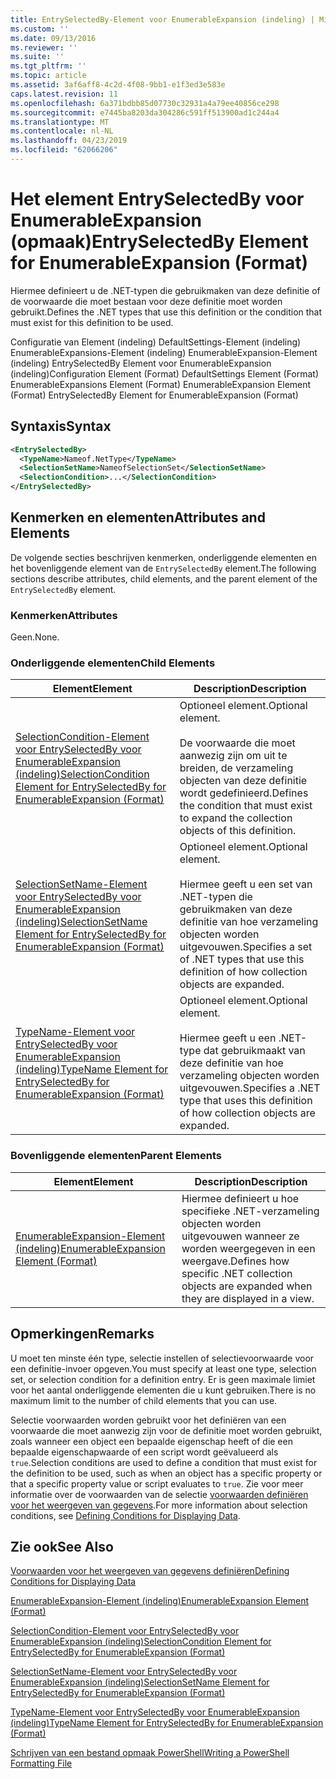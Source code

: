 ```yaml
---
title: EntrySelectedBy-Element voor EnumerableExpansion (indeling) | Microsoft Docs
ms.custom: ''
ms.date: 09/13/2016
ms.reviewer: ''
ms.suite: ''
ms.tgt_pltfrm: ''
ms.topic: article
ms.assetid: 3af6aff8-4c2d-4f08-9bb1-e1f3ed3e583e
caps.latest.revision: 11
ms.openlocfilehash: 6a371bdbb85d07730c32931a4a79ee40856ce298
ms.sourcegitcommit: e7445ba8203da304286c591ff513900ad1c244a4
ms.translationtype: MT
ms.contentlocale: nl-NL
ms.lasthandoff: 04/23/2019
ms.locfileid: "62066206"
---
```

# <a name="entryselectedby-element-for-enumerableexpansion-format"></a><span data-ttu-id="696f0-102">Het element EntrySelectedBy voor EnumerableExpansion (opmaak)</span><span class="sxs-lookup"><span data-stu-id="696f0-102">EntrySelectedBy Element for EnumerableExpansion (Format)</span></span>

<span data-ttu-id="696f0-103">Hiermee definieert u de .NET-typen die gebruikmaken van deze definitie of de voorwaarde die moet bestaan voor deze definitie moet worden gebruikt.</span><span class="sxs-lookup"><span data-stu-id="696f0-103">Defines the .NET types that use this definition or the condition that must exist for this definition to be used.</span></span>

<span data-ttu-id="696f0-104">Configuratie van Element (indeling) DefaultSettings-Element (indeling) EnumerableExpansions-Element (indeling) EnumerableExpansion-Element (indeling) EntrySelectedBy Element voor EnumerableExpansion (indeling)</span><span class="sxs-lookup"><span data-stu-id="696f0-104">Configuration Element (Format) DefaultSettings Element (Format) EnumerableExpansions Element (Format) EnumerableExpansion Element (Format) EntrySelectedBy Element for EnumerableExpansion (Format)</span></span>

## <a name="syntax"></a><span data-ttu-id="696f0-105">Syntaxis</span><span class="sxs-lookup"><span data-stu-id="696f0-105">Syntax</span></span>

```xml
<EntrySelectedBy>
  <TypeName>Nameof.NetType</TypeName>
  <SelectionSetName>NameofSelectionSet</SelectionSetName>
  <SelectionCondition>...</SelectionCondition>
</EntrySelectedBy>
```

## <a name="attributes-and-elements"></a><span data-ttu-id="696f0-106">Kenmerken en elementen</span><span class="sxs-lookup"><span data-stu-id="696f0-106">Attributes and Elements</span></span>

<span data-ttu-id="696f0-107">De volgende secties beschrijven kenmerken, onderliggende elementen en het bovenliggende element van de `EntrySelectedBy` element.</span><span class="sxs-lookup"><span data-stu-id="696f0-107">The following sections describe attributes, child elements, and the parent element of the `EntrySelectedBy` element.</span></span>

### <a name="attributes"></a><span data-ttu-id="696f0-108">Kenmerken</span><span class="sxs-lookup"><span data-stu-id="696f0-108">Attributes</span></span>

<span data-ttu-id="696f0-109">Geen.</span><span class="sxs-lookup"><span data-stu-id="696f0-109">None.</span></span>

### <a name="child-elements"></a><span data-ttu-id="696f0-110">Onderliggende elementen</span><span class="sxs-lookup"><span data-stu-id="696f0-110">Child Elements</span></span>

|<span data-ttu-id="696f0-111">Element</span><span class="sxs-lookup"><span data-stu-id="696f0-111">Element</span></span>|<span data-ttu-id="696f0-112">Description</span><span class="sxs-lookup"><span data-stu-id="696f0-112">Description</span></span>|
|-------------|-----------------|
|[<span data-ttu-id="696f0-113">SelectionCondition-Element voor EntrySelectedBy voor EnumerableExpansion (indeling)</span><span class="sxs-lookup"><span data-stu-id="696f0-113">SelectionCondition Element for EntrySelectedBy for EnumerableExpansion (Format)</span></span>](./selectioncondition-element-for-entryselectedby-for-enumerableexpansion-format.md)|<span data-ttu-id="696f0-114">Optioneel element.</span><span class="sxs-lookup"><span data-stu-id="696f0-114">Optional element.</span></span><br /><br /> <span data-ttu-id="696f0-115">De voorwaarde die moet aanwezig zijn om uit te breiden, de verzameling objecten van deze definitie wordt gedefinieerd.</span><span class="sxs-lookup"><span data-stu-id="696f0-115">Defines the condition that must exist to expand the collection objects of this definition.</span></span>|
|[<span data-ttu-id="696f0-116">SelectionSetName-Element voor EntrySelectedBy voor EnumerableExpansion (indeling)</span><span class="sxs-lookup"><span data-stu-id="696f0-116">SelectionSetName Element for EntrySelectedBy for EnumerableExpansion (Format)</span></span>](./selectionsetname-element-for-entryselectedby-for-enumerableexpansion-format.md)|<span data-ttu-id="696f0-117">Optioneel element.</span><span class="sxs-lookup"><span data-stu-id="696f0-117">Optional element.</span></span><br /><br /> <span data-ttu-id="696f0-118">Hiermee geeft u een set van .NET-typen die gebruikmaken van deze definitie van hoe verzameling objecten worden uitgevouwen.</span><span class="sxs-lookup"><span data-stu-id="696f0-118">Specifies a set of .NET types that use this definition of how collection objects are expanded.</span></span>|
|[<span data-ttu-id="696f0-119">TypeName-Element voor EntrySelectedBy voor EnumerableExpansion (indeling)</span><span class="sxs-lookup"><span data-stu-id="696f0-119">TypeName Element for EntrySelectedBy for EnumerableExpansion (Format)</span></span>](./typename-element-for-entryselectedby-for-enumerableexpansion-format.md)|<span data-ttu-id="696f0-120">Optioneel element.</span><span class="sxs-lookup"><span data-stu-id="696f0-120">Optional element.</span></span><br /><br /> <span data-ttu-id="696f0-121">Hiermee geeft u een .NET-type dat gebruikmaakt van deze definitie van hoe verzameling objecten worden uitgevouwen.</span><span class="sxs-lookup"><span data-stu-id="696f0-121">Specifies a .NET type that uses this definition of how collection objects are expanded.</span></span>|

### <a name="parent-elements"></a><span data-ttu-id="696f0-122">Bovenliggende elementen</span><span class="sxs-lookup"><span data-stu-id="696f0-122">Parent Elements</span></span>

|<span data-ttu-id="696f0-123">Element</span><span class="sxs-lookup"><span data-stu-id="696f0-123">Element</span></span>|<span data-ttu-id="696f0-124">Description</span><span class="sxs-lookup"><span data-stu-id="696f0-124">Description</span></span>|
|-------------|-----------------|
|[<span data-ttu-id="696f0-125">EnumerableExpansion-Element (indeling)</span><span class="sxs-lookup"><span data-stu-id="696f0-125">EnumerableExpansion Element (Format)</span></span>](./enumerableexpansion-element-format.md)|<span data-ttu-id="696f0-126">Hiermee definieert u hoe specifieke .NET-verzameling objecten worden uitgevouwen wanneer ze worden weergegeven in een weergave.</span><span class="sxs-lookup"><span data-stu-id="696f0-126">Defines how specific .NET collection objects are expanded when they are displayed in a view.</span></span>|

## <a name="remarks"></a><span data-ttu-id="696f0-127">Opmerkingen</span><span class="sxs-lookup"><span data-stu-id="696f0-127">Remarks</span></span>

<span data-ttu-id="696f0-128">U moet ten minste één type, selectie instellen of selectievoorwaarde voor een definitie-invoer opgeven.</span><span class="sxs-lookup"><span data-stu-id="696f0-128">You must specify at least one type, selection set, or selection condition for a definition entry.</span></span> <span data-ttu-id="696f0-129">Er is geen maximale limiet voor het aantal onderliggende elementen die u kunt gebruiken.</span><span class="sxs-lookup"><span data-stu-id="696f0-129">There is no maximum limit to the number of child elements that you can use.</span></span>

<span data-ttu-id="696f0-130">Selectie voorwaarden worden gebruikt voor het definiëren van een voorwaarde die moet aanwezig zijn voor de definitie moet worden gebruikt, zoals wanneer een object een bepaalde eigenschap heeft of die een bepaalde eigenschapwaarde of een script wordt geëvalueerd als `true`.</span><span class="sxs-lookup"><span data-stu-id="696f0-130">Selection conditions are used to define a condition that must exist for the definition to be used, such as when an object has a specific property or that a specific property value or script evaluates to `true`.</span></span> <span data-ttu-id="696f0-131">Zie voor meer informatie over de voorwaarden van de selectie [voorwaarden definiëren voor het weergeven van gegevens](./defining-conditions-for-displaying-data.md).</span><span class="sxs-lookup"><span data-stu-id="696f0-131">For more information about selection conditions, see [Defining Conditions for Displaying Data](./defining-conditions-for-displaying-data.md).</span></span>

## <a name="see-also"></a><span data-ttu-id="696f0-132">Zie ook</span><span class="sxs-lookup"><span data-stu-id="696f0-132">See Also</span></span>

[<span data-ttu-id="696f0-133">Voorwaarden voor het weergeven van gegevens definiëren</span><span class="sxs-lookup"><span data-stu-id="696f0-133">Defining Conditions for Displaying Data</span></span>](./defining-conditions-for-displaying-data.md)

[<span data-ttu-id="696f0-134">EnumerableExpansion-Element (indeling)</span><span class="sxs-lookup"><span data-stu-id="696f0-134">EnumerableExpansion Element (Format)</span></span>](./enumerableexpansion-element-format.md)

[<span data-ttu-id="696f0-135">SelectionCondition-Element voor EntrySelectedBy voor EnumerableExpansion (indeling)</span><span class="sxs-lookup"><span data-stu-id="696f0-135">SelectionCondition Element for EntrySelectedBy for EnumerableExpansion (Format)</span></span>](./selectioncondition-element-for-entryselectedby-for-enumerableexpansion-format.md)

[<span data-ttu-id="696f0-136">SelectionSetName-Element voor EntrySelectedBy voor EnumerableExpansion (indeling)</span><span class="sxs-lookup"><span data-stu-id="696f0-136">SelectionSetName Element for EntrySelectedBy for EnumerableExpansion (Format)</span></span>](./selectionsetname-element-for-entryselectedby-for-enumerableexpansion-format.md)

[<span data-ttu-id="696f0-137">TypeName-Element voor EntrySelectedBy voor EnumerableExpansion (indeling)</span><span class="sxs-lookup"><span data-stu-id="696f0-137">TypeName Element for EntrySelectedBy for EnumerableExpansion (Format)</span></span>](./typename-element-for-entryselectedby-for-enumerableexpansion-format.md)

[<span data-ttu-id="696f0-138">Schrijven van een bestand opmaak PowerShell</span><span class="sxs-lookup"><span data-stu-id="696f0-138">Writing a PowerShell Formatting File</span></span>](./writing-a-powershell-formatting-file.md)
